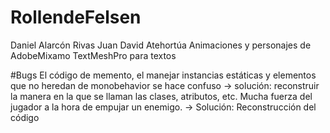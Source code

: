 # RollendeFelsen
Daniel Alarcón Rivas
Juan David Atehortúa
Animaciones y personajes de AdobeMixamo
TextMeshPro para textos

#Bugs
El código de memento, el manejar instancias estáticas y elementos que no heredan de monobehavior se hace confuso -> solución: reconstruir la manera en la que se llaman las clases, atributos, etc.
Mucha fuerza del jugador a la hora de empujar un enemigo. -> Solución: Reconstrucción del código


